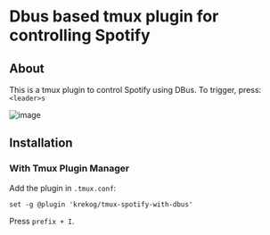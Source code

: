 # Dbus based tmux plugin for controlling Spotify

## About

This is a tmux plugin to control Spotify using DBus. To trigger, press: `<leader>s`

![image](https://github.com/user-attachments/assets/7e85bc57-ab8f-482e-8735-a0cbe9edbf1a)

## Installation

### With Tmux Plugin Manager
Add the plugin in `.tmux.conf`:
```
set -g @plugin 'krekog/tmux-spotify-with-dbus'
```
Press `prefix + I`.

